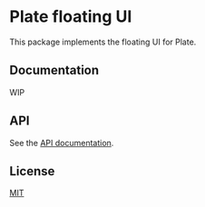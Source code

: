# Plate floating UI

This package implements the floating UI for Plate.

## Documentation

WIP

## API

See the [API documentation](https://plate-api.udecode.io/globals.html). 

## License

[MIT](../../../LICENSE)
